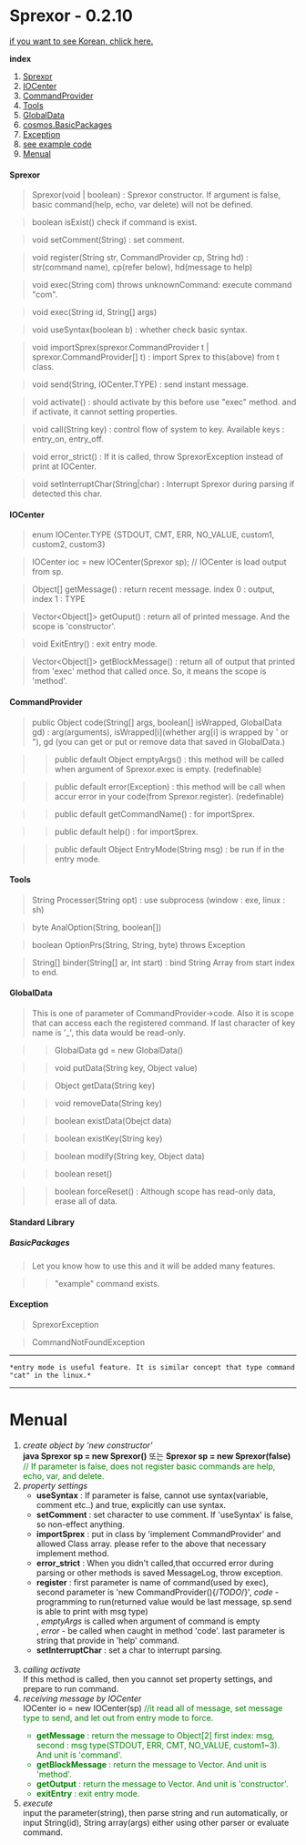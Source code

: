 Sprexor - 0.2.10
=================

[if you want to see Korean, chlick here.](./KOREAN.md "한국어로 보기")

**index**
1. [Sprexor](#sprexor)
2. [IOCenter](#iocenter)
3. [CommandProvider](#commandprovider)
4. [Tools](#tools)
5. [GlobalData](#globaldata)
6. [cosmos.BasicPackages](#standard-library)
7. [Exception](#exception)
8. [see example code](./test.java)
9. [Menual](#menual)


#### Sprexor

>Sprexor(void | boolean) : Sprexor constructor. If argument is false, basic command(help, echo, var delete) will not be defined.

>boolean isExist() check if command is exist.

>void setComment(String) : set comment.

>void register(String str, CommandProvider cp, String hd) : str(command name), cp(refer below), hd(message to help)

>void exec(String com) throws unknownCommand: execute command "com".

>void exec(String id, String[] args)

>void useSyntax(boolean b) : whether check basic syntax.

>void importSprex(sprexor.CommandProvider t | sprexor.CommandProvider[] t) : import Sprex to this(above) from t class.

>void send(String, IOCenter.TYPE) : send instant message.

>void activate() : should activate by this before use "exec" method. and if activate, it cannot setting properties.

>void call(String key) : control flow of system to key. Available keys : entry_on, entry_off.

>void error_strict() : If it is called, throw SprexorException instead of print at IOCenter.

>void setInterruptChar(String|char) : Interrupt Sprexor during parsing if detected this char.

	
  
#### IOCenter

>enum IOCenter.TYPE {STDOUT, CMT, ERR, NO_VALUE, custom1, custom2, custom3}

>IOCenter ioc = new IOCenter(Sprexor sp); // IOCenter is load output from sp.

>Object[] getMessage() : return recent message. index 0 : output, index 1 : TYPE

>Vector<Object[]> getOuput() : return all of printed message. And the scope is 'constructor'.

>void ExitEntry() : exit entry mode.

>Vector<Object[]> getBlockMessage() : return all of output that printed from 'exec' method that called once. So, it means the scope is 'method'.

    
  
#### CommandProvider

>public Object code(String[] args, boolean[] isWrapped, GlobalData gd) : arg(arguments), isWrapped[i](whether arg[i] is wrapped by ' or "), gd (you can get or put or remove data that saved in GlobalData.)

>>public default Object emptyArgs() : this method will be called when argument of Sprexor.exec is empty. (redefinable)

>>public default error(Exception) : this method will be call when accur error in your code(from Sprexor.register). (redefinable)

>>public default getCommandName() : for importSprex.

>>public default help() : for importSprex.

>>public default Object EntryMode(String msg) : be run if in the entry mode.
    
  
#### Tools

>String Processer(String opt) : use subprocess (window : exe, linux : sh)

>byte AnalOption(String, boolean[])

>boolean OptionPrs(String, String, byte) throws Exception

>String[] binder(String[] ar, int start) : bind String Array from start index to end.

	
  
#### GlobalData 

>This is one of parameter of CommandProvider->code. Also it is scope that can access each the registered command. If last character of key name is '_', this data would be read-only.

>>GlobalData gd = new GlobalData()

>>void putData(String key, Object value)

>>Object getData(String key)

>>void removeData(String key)

>>boolean existData(Obejct data)

>>boolean existKey(String key)

>>boolean modify(String key, Object data)

>>boolean reset()

>>boolean forceReset() : Although scope has read-only data, erase all of data.
	
  
#### Standard Library

##### BasicPackages

>Let you know how to use this and it will be added many features.

>>"example" command exists.
	
  
#### Exception

>SprexorException

>CommandNotFoundException
	
	
---
	*entry mode is useful feature. It is similar concept that type command "cat" in the linux.*
---
# Menual
1. *create object by 'new constructor'*<br>
**java Sprexor sp = new Sprexor()** 또는 **Sprexor sp = new Sprexor(false)** <span style="color:green">// If parameter is false, does not register basic commands are help, echo, var, and delete.</span><br>   
2. *property settings*<br>
    - **useSyntax** : If parameter is false, cannot use syntax(variable, comment etc..) and true, explicitly can use syntax.
    - **setComment** : set character to use comment. If 'useSyntax' is false, so non-effect anything. 
    - **importSprex** : put in class by 'implement CommandProvider' and allowed Class array. please refer to the above that necessary implement method.
    - **error_strict** : When you didn't called,that occurred error during parsing or other methods is saved MessageLog, throw exception.
    - **register** : first parameter is name of command(used by exec), second parameter is 'new CommandProvider(){/*TODO*/}', *code* - programming to run(returned value would be last message, sp.send is able to print with msg type)<br>, *emptyArgs* is called when argument of command is empty<br>, *error* - be called when caught in method 'code'. last parameter is string that provide in 'help'
     command.
    - **setInterruptChar** : set a char to interrupt parsing.
    <br>   
3. *calling activate*<br>
If this method is called, then you cannot set property settings, and prepare to run command.<br>   
4. *receiving message by IOCenter*<br>
IOCenter io = new IOCenter(sp) <span style="color:green">//it read all of message, set message type to send, and let out from entry mode to force.
    - **getMessage** : return the message to Object[2] first index: msg, second : msg type(STDOUT, ERR, CMT, NO_VALUE, custom1~3). And unit is 'command'.
    - **getBlockMessage** : return the message to Vector. And unit is 'method'.
    - **getOutput** : return the message to Vector. And unit is 'constructor'.
    - **exitEntry** : exit entry mode.<br>   
5. *execute*<br>
input the parameter(string), then parse string and run automatically, or input String(id), String array(args) either using other parser or evaluate command.
